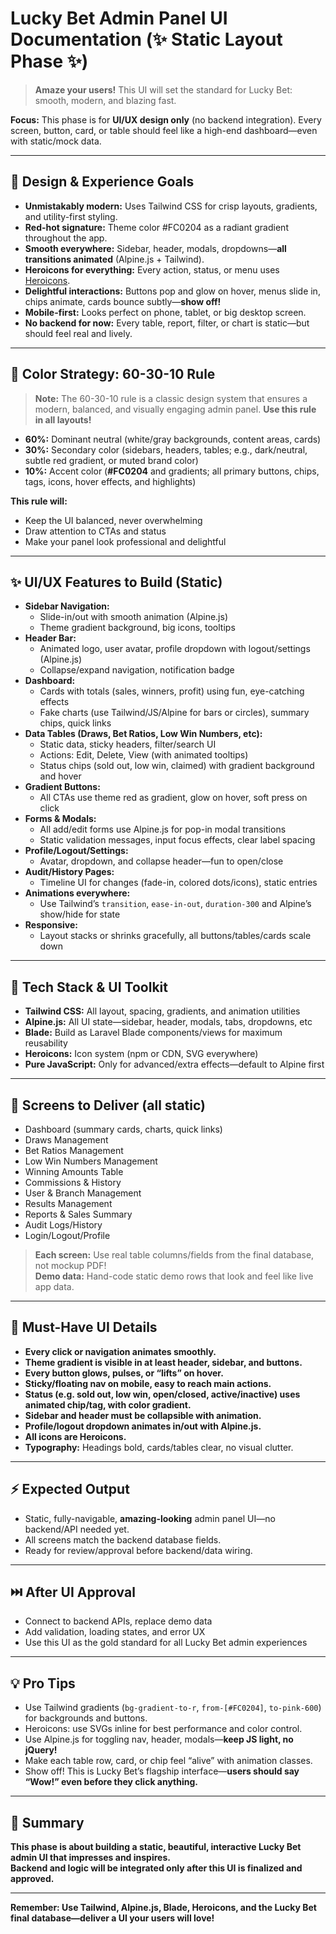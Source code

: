 
# Lucky Bet Admin Panel UI Documentation (✨ Static Layout Phase ✨)

> **Amaze your users!** This UI will set the standard for Lucky Bet: smooth, modern, and blazing fast.

**Focus:** This phase is for **UI/UX design only** (no backend integration). Every screen, button, card, or table should feel like a high-end dashboard—even with static/mock data.

---

## 🎨 Design & Experience Goals

- **Unmistakably modern:** Uses Tailwind CSS for crisp layouts, gradients, and utility-first styling.
- **Red-hot signature:** Theme color #FC0204 as a radiant gradient throughout the app.
- **Smooth everywhere:** Sidebar, header, modals, dropdowns—**all transitions animated** (Alpine.js + Tailwind).
- **Heroicons for everything:** Every action, status, or menu uses [Heroicons](https://heroicons.com/).
- **Delightful interactions:** Buttons pop and glow on hover, menus slide in, chips animate, cards bounce subtly—**show off!**
- **Mobile-first:** Looks perfect on phone, tablet, or big desktop screen.
- **No backend for now:** Every table, report, filter, or chart is static—but should feel real and lively.

---

## 🎨 Color Strategy: 60-30-10 Rule

> **Note:** The 60-30-10 rule is a classic design system that ensures a modern, balanced, and visually engaging admin panel. **Use this rule in all layouts!**

- **60%:** Dominant neutral (white/gray backgrounds, content areas, cards)
- **30%:** Secondary color (sidebars, headers, tables; e.g., dark/neutral, subtle red gradient, or muted brand color)
- **10%:** Accent color (**#FC0204** and gradients; all primary buttons, chips, tags, icons, hover effects, and highlights)

**This rule will:**
- Keep the UI balanced, never overwhelming
- Draw attention to CTAs and status
- Make your panel look professional and delightful

---

## ✨ UI/UX Features to Build (Static)

- **Sidebar Navigation:**  
  - Slide-in/out with smooth animation (Alpine.js)
  - Theme gradient background, big icons, tooltips
- **Header Bar:**  
  - Animated logo, user avatar, profile dropdown with logout/settings (Alpine.js)
  - Collapse/expand navigation, notification badge
- **Dashboard:**  
  - Cards with totals (sales, winners, profit) using fun, eye-catching effects
  - Fake charts (use Tailwind/JS/Alpine for bars or circles), summary chips, quick links
- **Data Tables (Draws, Bet Ratios, Low Win Numbers, etc):**
  - Static data, sticky headers, filter/search UI
  - Actions: Edit, Delete, View (with animated tooltips)
  - Status chips (sold out, low win, claimed) with gradient background and hover
- **Gradient Buttons:**  
  - All CTAs use theme red as gradient, glow on hover, soft press on click
- **Forms & Modals:**  
  - All add/edit forms use Alpine.js for pop-in modal transitions
  - Static validation messages, input focus effects, clear label spacing
- **Profile/Logout/Settings:**  
  - Avatar, dropdown, and collapse header—fun to open/close
- **Audit/History Pages:**  
  - Timeline UI for changes (fade-in, colored dots/icons), static entries
- **Animations everywhere:**  
  - Use Tailwind’s `transition`, `ease-in-out`, `duration-300` and Alpine’s show/hide for state
- **Responsive:**  
  - Layout stacks or shrinks gracefully, all buttons/tables/cards scale down

---

## 🚀 Tech Stack & UI Toolkit

- **Tailwind CSS:** All layout, spacing, gradients, and animation utilities
- **Alpine.js:** All UI state—sidebar, header, modals, tabs, dropdowns, etc
- **Blade:** Build as Laravel Blade components/views for maximum reusability
- **Heroicons:** Icon system (npm or CDN, SVG everywhere)
- **Pure JavaScript:** Only for advanced/extra effects—default to Alpine first

---

## 🎯 Screens to Deliver (all static)

- Dashboard (summary cards, charts, quick links)
- Draws Management
- Bet Ratios Management
- Low Win Numbers Management
- Winning Amounts Table
- Commissions & History
- User & Branch Management
- Results Management
- Reports & Sales Summary
- Audit Logs/History
- Login/Logout/Profile

> **Each screen:** Use real table columns/fields from the final database, not mockup PDF!  
> **Demo data:** Hand-code static demo rows that look and feel like live app data.

---

## 💎 Must-Have UI Details

- **Every click or navigation animates smoothly.**
- **Theme gradient is visible in at least header, sidebar, and buttons.**
- **Every button glows, pulses, or “lifts” on hover.**
- **Sticky/floating nav on mobile, easy to reach main actions.**
- **Status (e.g. sold out, low win, open/closed, active/inactive) uses animated chip/tag, with color gradient.**
- **Sidebar and header must be collapsible with animation.**
- **Profile/logout dropdown animates in/out with Alpine.js.**
- **All icons are Heroicons.**
- **Typography:** Headings bold, cards/tables clear, no visual clutter.

---

## ⚡ Expected Output

- Static, fully-navigable, **amazing-looking** admin panel UI—no backend/API needed yet.
- All screens match the backend database fields.
- Ready for review/approval before backend/data wiring.

---

## ⏭️ After UI Approval

- Connect to backend APIs, replace demo data
- Add validation, loading states, and error UX
- Use this UI as the gold standard for all Lucky Bet admin experiences

---

## 💡 Pro Tips

- Use Tailwind gradients (`bg-gradient-to-r`, `from-[#FC0204]`, `to-pink-600`) for backgrounds and buttons.
- Heroicons: use SVGs inline for best performance and color control.
- Use Alpine.js for toggling nav, header, modals—**keep JS light, no jQuery!**
- Make each table row, card, or chip feel “alive” with animation classes.
- Show off! This is Lucky Bet’s flagship interface—**users should say “Wow!” even before they click anything.**

---

## 🥇 Summary

**This phase is about building a static, beautiful, interactive Lucky Bet admin UI that impresses and inspires.**  
**Backend and logic will be integrated only after this UI is finalized and approved.**

---

**Remember: Use Tailwind, Alpine.js, Blade, Heroicons, and the Lucky Bet final database—deliver a UI your users will love!**

